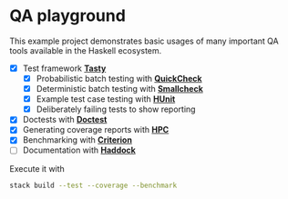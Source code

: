 QA playground
=============

This example project demonstrates basic usages of many important QA tools
available in the Haskell ecosystem.

- [x] Test framework [**Tasty**][tasty]
    - [x] Probabilistic batch testing with [**QuickCheck**][qc]
    - [x] Deterministic batch testing with [**Smallcheck**][sc]
    - [x] Example test case testing with [**HUnit**][hu]
    - [x] Deliberately failing tests to show reporting
- [x] Doctests with  [**Doctest**][doctest]
- [x] Generating coverage reports with [**HPC**][hpc]
- [x] Benchmarking with [**Criterion**][crit]
- [ ] Documentation with [**Haddock**][haddock]

Execute it with

```bash
stack build --test --coverage --benchmark
```



[crit]: http://hackage.haskell.org/package/criterion
[doctest]: http://hackage.haskell.org/package/doctest
[haddock]: https://www.haskell.org/haddock/
[hpc]: https://downloads.haskell.org/~ghc/latest/docs/html/users_guide/hpc.html
[hu]: http://hackage.haskell.org/package/HUnit
[qc]: http://hackage.haskell.org/package/QuickCheck
[sc]: http://hackage.haskell.org/package/smallcheck
[tasty]: http://hackage.haskell.org/package/tasty